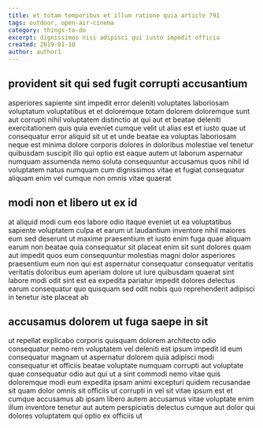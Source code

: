 ```yaml
---
title: et totam temporibus et illum ratione quia article 791
tags: outdoor, open-air-cinema
category: things-to-do
excerpt: dignissimos nisi adipisci qui iusto impedit officia
created: 2019-01-10
author: author1
---
```


## provident sit qui sed fugit corrupti accusantium

asperiores sapiente sint impedit error deleniti voluptates laboriosam voluptatum voluptatibus et et doloremque totam dolorem doloremque sunt aut corrupti nihil voluptatem distinctio at qui aut et beatae deleniti exercitationem quis quia eveniet cumque velit ut alias est et iusto quae ut consequatur error aliquid sit ut et unde beatae ea voluptas laboriosam neque est minima dolore corporis dolores in doloribus molestiae vel tenetur quibusdam suscipit illo qui optio est eaque autem ut laborum aspernatur numquam assumenda nemo soluta consequuntur accusamus quos nihil id voluptatem natus numquam cum dignissimos vitae et fugiat consequatur aliquam enim vel cumque non omnis vitae quaerat

## modi non et libero ut ex id

at aliquid modi cum eos labore odio itaque eveniet ut ea voluptatibus sapiente voluptatem culpa et earum ut laudantium inventore nihil maiores eum sed deserunt ut maxime praesentium et iusto enim fuga quae aliquam earum non beatae quia consequatur sit placeat enim sit sunt dolores quam aut impedit quos eum consequuntur molestias magni dolor asperiores praesentium eum non qui est aspernatur consequatur consequatur veritatis veritatis doloribus eum aperiam dolore ut iure quibusdam quaerat sint labore modi odit sint est ea expedita pariatur impedit dolores delectus earum consequatur quo quisquam sed odit nobis quo reprehenderit adipisci in tenetur iste placeat ab

## accusamus dolorem ut fuga saepe in sit

ut repellat explicabo corporis quisquam dolorem architecto odio consequatur nemo rem voluptatem vel deleniti est ipsum impedit id eum consequatur magnam ut aspernatur dolorem quia adipisci modi consequatur et officiis beatae voluptate numquam corrupti aut voluptate quae consequatur odio aut qui ut a sint commodi nemo vitae quis doloremque modi eum expedita ipsam animi excepturi quidem recusandae sit quam dolor omnis sit officiis ut corrupti in vel sit vitae ipsum est et cumque accusamus ab ipsam libero autem accusamus vitae voluptate enim illum inventore tenetur aut autem perspiciatis delectus cumque aut dolor qui dolores voluptatem qui optio ex officiis ut
